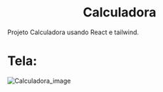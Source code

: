<h1 align="center"> Calculadora</h1>

Projeto Calculadora usando React e tailwind.

# Tela:

![Calculadora_image](https://user-images.githubusercontent.com/110298670/220741424-b54115b3-0e8a-44d5-b875-722abe32e04a.png)





